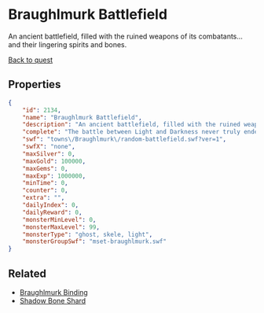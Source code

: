 # Braughlmurk Battlefield

An ancient battlefield, filled with the ruined weapons of its combatants... and their lingering spirits and bones.

[Back to quest](../quests.md)

## Properties

```json
{
    "id": 2134,
    "name": "Braughlmurk Battlefield",
    "description": "An ancient battlefield, filled with the ruined weapons of its combatants... and their lingering spirits and bones.",
    "complete": "The battle between Light and Darkness never truly ended.",
    "swf": "towns\/Braughlmurk\/random-battlefield.swf?ver=1",
    "swfX": "none",
    "maxSilver": 0,
    "maxGold": 100000,
    "maxGems": 0,
    "maxExp": 1000000,
    "minTime": 0,
    "counter": 0,
    "extra": "",
    "dailyIndex": 0,
    "dailyReward": 0,
    "monsterMinLevel": 0,
    "monsterMaxLevel": 99,
    "monsterType": "ghost, skele, light",
    "monsterGroupSwf": "mset-braughlmurk.swf"
}
```

## Related

- [Braughlmurk Binding](../items/7015-braughlmurk-binding.md)
- [Shadow Bone Shard](../items/7016-shadow-bone-shard.md)

